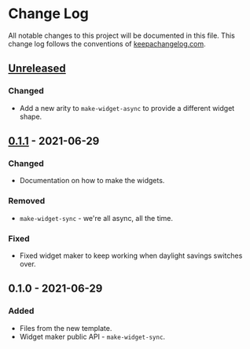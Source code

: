 # Change Log
All notable changes to this project will be documented in this file. This change log follows the conventions of [keepachangelog.com](http://keepachangelog.com/).

## [Unreleased]
### Changed
- Add a new arity to `make-widget-async` to provide a different widget shape.

## [0.1.1] - 2021-06-29
### Changed
- Documentation on how to make the widgets.

### Removed
- `make-widget-sync` - we're all async, all the time.

### Fixed
- Fixed widget maker to keep working when daylight savings switches over.

## 0.1.0 - 2021-06-29
### Added
- Files from the new template.
- Widget maker public API - `make-widget-sync`.

[Unreleased]: https://sourcehost.site/your-name/pl0/compare/0.1.1...HEAD
[0.1.1]: https://sourcehost.site/your-name/pl0/compare/0.1.0...0.1.1
